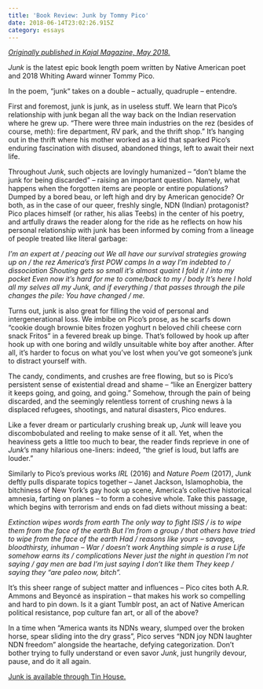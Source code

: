 ```yaml
---
title: 'Book Review: Junk by Tommy Pico'
date: 2018-06-14T23:02:26.915Z
category: essays
---
```

[_Originally published in Kajal Magazine, May 2018._](https://www.kajalmag.com/tommy-picos-junk-native-poetry/)

_Junk_ is the latest epic book length poem written by Native American poet and 2018 Whiting Award winner Tommy Pico.

In the poem, “junk“ takes on a double – actually, quadruple – entendre.

First and foremost, junk is junk, as in useless stuff. We learn that Pico’s relationship with junk began all the way back on the Indian reservation where he grew up. “There were three main industries on the rez (besides of course, meth): fire department, RV park, and the thrift shop.” It’s hanging out in the thrift where his mother worked as a kid that sparked Pico’s enduring fascination with disused, abandoned things, left to await their next life.

Throughout _Junk_, such objects are lovingly humanized – “don’t blame the junk for being discarded” – raising an important question. Namely, what happens when the forgotten items are people or entire populations? Dumped by a bored beau, or left high and dry by American genocide? Or both, as in the case of our queer, freshly single, NDN (Indian) protagonist? Pico places himself (or rather, his alias Teebs) in the center of his poetry, and artfully draws the reader along for the ride as he reflects on how his personal relationship with junk has been informed by coming from a lineage of people treated like literal garbage:

_I’m an expert at / peacing out We all have our survival strategies growing up on / the rez America’s first POW camps In a way I’m indebted to / dissociation Shouting gets so small it’s almost quaint I fold it / into my pocket Even now it’s hard for me to come/back to my / body It’s here I hold all my selves all my Junk, and if everything / that passes through the pile changes the pile: You have changed / me._

Turns out, junk is also great for filling the void of personal and intergenerational loss. We imbibe on Pico’s prose, as he scarfs down “cookie dough brownie bites frozen yoghurt n beloved chili cheese corn snack Fritos” in a fevered break up binge. That’s followed by hook up after hook up with one boring and wildly unsuitable white boy after another. After all, it’s harder to focus on what you’ve lost when you’ve got someone’s junk to distract yourself with.

The candy, condiments, and crushes are free flowing, but so is Pico’s persistent sense of existential dread and shame – “like an Energizer battery it keeps going, and going, and going.” Somehow, through the pain of being discarded, and the seemingly relentless torrent of crushing news à la displaced refugees, shootings, and natural disasters, Pico endures.

Like a fever dream or particularly crushing break up, _Junk_ will leave you discombobulated and reeling to make sense of it all. Yet, when the heaviness gets a little too much to bear, the reader finds reprieve in one of _Junk_’s many hilarious one-liners: indeed, “the grief is loud, but laffs are louder.”

Similarly to Pico’s previous works _IRL_ (2016) and _Nature Poem_ (2017), _Junk_ deftly pulls disparate topics together – Janet Jackson, Islamophobia, the bitchiness of New York’s gay hook up scene, America’s collective historical amnesia, farting on planes – to form a cohesive whole. Take this passage, which begins with terrorism and ends on fad diets without missing a beat:

_Extinction wipes words from earth The only way to fight ISIS / is to wipe them from the face of the earth But I’m from a group / that others have tried to wipe from the face of the earth Had / reasons like yours – savages, bloodthirsty, inhuman – War / doesn’t work Anything simple is a ruse Life somehow earns its / complications Never just the night in question I’m not saying / gay men are bad I’m just saying I don’t like them They keep / saying they “are paleo now, bitch”._

It’s this sheer range of subject matter and influences – Pico cites both A.R. Ammons and Beyoncé as inspiration – that makes his work so compelling and hard to pin down. Is it a giant Tumblr post, an act of Native American political resistance, pop culture fan art, or all of the above?

In a time when “America wants its NDNs weary, slumped over the broken horse, spear sliding into the dry grass”, Pico serves “NDN joy NDN laughter NDN freedom” alongside the heartache, defying categorization. Don’t bother trying to fully understand or even savor _Junk_, just hungrily devour, pause, and do it all again.

[Junk is available through Tin House.](http://tinhouse.com/product/junk/)
